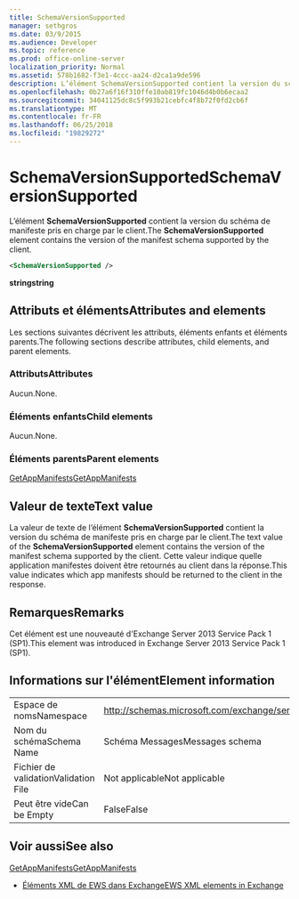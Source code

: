 ```yaml
---
title: SchemaVersionSupported
manager: sethgros
ms.date: 03/9/2015
ms.audience: Developer
ms.topic: reference
ms.prod: office-online-server
localization_priority: Normal
ms.assetid: 578b1682-f3e1-4ccc-aa24-d2ca1a9de596
description: L’élément SchemaVersionSupported contient la version du schéma de manifeste pris en charge par le client.
ms.openlocfilehash: 0b27a6f16f310ffe10ab819fc1046d4b0b6ecaa2
ms.sourcegitcommit: 34041125dc8c5f993b21cebfc4f8b72f0fd2cb6f
ms.translationtype: MT
ms.contentlocale: fr-FR
ms.lasthandoff: 06/25/2018
ms.locfileid: "19829272"
---
```

# <a name="schemaversionsupported"></a><span data-ttu-id="0d47d-103">SchemaVersionSupported</span><span class="sxs-lookup"><span data-stu-id="0d47d-103">SchemaVersionSupported</span></span>

<span data-ttu-id="0d47d-104">L’élément **SchemaVersionSupported** contient la version du schéma de manifeste pris en charge par le client.</span><span class="sxs-lookup"><span data-stu-id="0d47d-104">The **SchemaVersionSupported** element contains the version of the manifest schema supported by the client.</span></span> 
  
```XML
<SchemaVersionSupported />
```

 <span data-ttu-id="0d47d-105">**string**</span><span class="sxs-lookup"><span data-stu-id="0d47d-105">**string**</span></span>
## <a name="attributes-and-elements"></a><span data-ttu-id="0d47d-106">Attributs et éléments</span><span class="sxs-lookup"><span data-stu-id="0d47d-106">Attributes and elements</span></span>

<span data-ttu-id="0d47d-107">Les sections suivantes décrivent les attributs, éléments enfants et éléments parents.</span><span class="sxs-lookup"><span data-stu-id="0d47d-107">The following sections describe attributes, child elements, and parent elements.</span></span>
  
### <a name="attributes"></a><span data-ttu-id="0d47d-108">Attributs</span><span class="sxs-lookup"><span data-stu-id="0d47d-108">Attributes</span></span>

<span data-ttu-id="0d47d-109">Aucun.</span><span class="sxs-lookup"><span data-stu-id="0d47d-109">None.</span></span>
  
### <a name="child-elements"></a><span data-ttu-id="0d47d-110">Éléments enfants</span><span class="sxs-lookup"><span data-stu-id="0d47d-110">Child elements</span></span>

<span data-ttu-id="0d47d-111">Aucun.</span><span class="sxs-lookup"><span data-stu-id="0d47d-111">None.</span></span>
  
### <a name="parent-elements"></a><span data-ttu-id="0d47d-112">Éléments parents</span><span class="sxs-lookup"><span data-stu-id="0d47d-112">Parent elements</span></span>

[<span data-ttu-id="0d47d-113">GetAppManifests</span><span class="sxs-lookup"><span data-stu-id="0d47d-113">GetAppManifests</span></span>](getappmanifests.md)
  
## <a name="text-value"></a><span data-ttu-id="0d47d-114">Valeur de texte</span><span class="sxs-lookup"><span data-stu-id="0d47d-114">Text value</span></span>

<span data-ttu-id="0d47d-115">La valeur de texte de l’élément **SchemaVersionSupported** contient la version du schéma de manifeste pris en charge par le client.</span><span class="sxs-lookup"><span data-stu-id="0d47d-115">The text value of the **SchemaVersionSupported** element contains the version of the manifest schema supported by the client.</span></span> <span data-ttu-id="0d47d-116">Cette valeur indique quelle application manifestes doivent être retournés au client dans la réponse.</span><span class="sxs-lookup"><span data-stu-id="0d47d-116">This value indicates which app manifests should be returned to the client in the response.</span></span> 
  
## <a name="remarks"></a><span data-ttu-id="0d47d-117">Remarques</span><span class="sxs-lookup"><span data-stu-id="0d47d-117">Remarks</span></span>

<span data-ttu-id="0d47d-118">Cet élément est une nouveauté d'Exchange Server 2013 Service Pack 1 (SP1).</span><span class="sxs-lookup"><span data-stu-id="0d47d-118">This element was introduced in Exchange Server 2013 Service Pack 1 (SP1).</span></span>
  
## <a name="element-information"></a><span data-ttu-id="0d47d-119">Informations sur l'élément</span><span class="sxs-lookup"><span data-stu-id="0d47d-119">Element information</span></span>

|||
|:-----|:-----|
|<span data-ttu-id="0d47d-120">Espace de noms</span><span class="sxs-lookup"><span data-stu-id="0d47d-120">Namespace</span></span>  <br/> | http://schemas.microsoft.com/exchange/services/2006/messages  <br/> |
|<span data-ttu-id="0d47d-121">Nom du schéma</span><span class="sxs-lookup"><span data-stu-id="0d47d-121">Schema Name</span></span>  <br/> |<span data-ttu-id="0d47d-122">Schéma Messages</span><span class="sxs-lookup"><span data-stu-id="0d47d-122">Messages schema</span></span>  <br/> |
|<span data-ttu-id="0d47d-123">Fichier de validation</span><span class="sxs-lookup"><span data-stu-id="0d47d-123">Validation File</span></span>  <br/> |<span data-ttu-id="0d47d-124">Not applicable</span><span class="sxs-lookup"><span data-stu-id="0d47d-124">Not applicable</span></span>  <br/> |
|<span data-ttu-id="0d47d-125">Peut être vide</span><span class="sxs-lookup"><span data-stu-id="0d47d-125">Can be Empty</span></span>  <br/> |<span data-ttu-id="0d47d-126">False</span><span class="sxs-lookup"><span data-stu-id="0d47d-126">False</span></span>  <br/> |
   
## <a name="see-also"></a><span data-ttu-id="0d47d-127">Voir aussi</span><span class="sxs-lookup"><span data-stu-id="0d47d-127">See also</span></span>



[<span data-ttu-id="0d47d-128">GetAppManifests</span><span class="sxs-lookup"><span data-stu-id="0d47d-128">GetAppManifests</span></span>](getappmanifests.md)


- [<span data-ttu-id="0d47d-129">Éléments XML de EWS dans Exchange</span><span class="sxs-lookup"><span data-stu-id="0d47d-129">EWS XML elements in Exchange</span></span>](ews-xml-elements-in-exchange.md)

